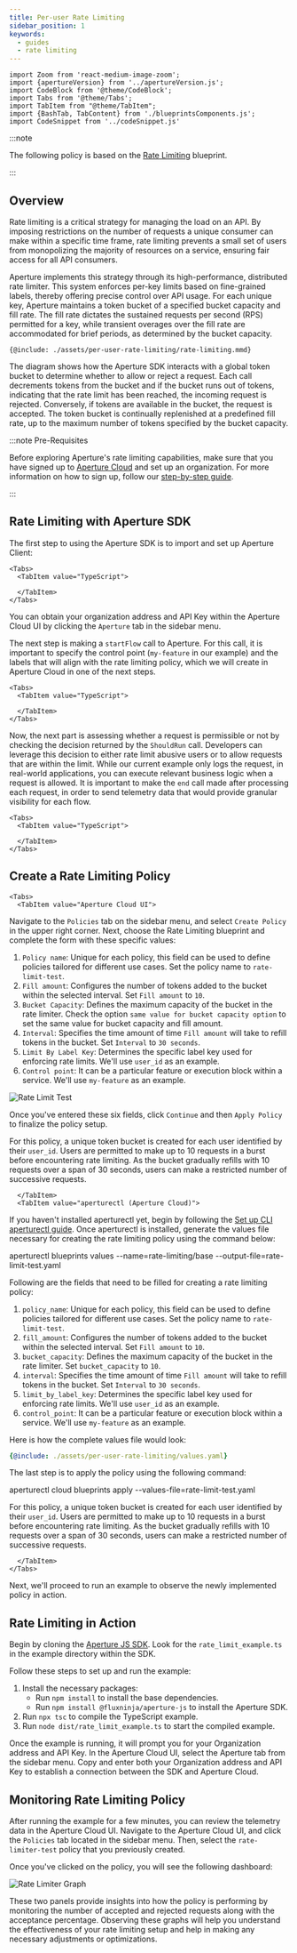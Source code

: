 ```yaml
---
title: Per-user Rate Limiting
sidebar_position: 1
keywords:
  - guides
  - rate limiting
---
```


```mdx-code-block
import Zoom from 'react-medium-image-zoom';
import {apertureVersion} from '../apertureVersion.js';
import CodeBlock from '@theme/CodeBlock';
import Tabs from '@theme/Tabs';
import TabItem from "@theme/TabItem";
import {BashTab, TabContent} from './blueprintsComponents.js';
import CodeSnippet from '../codeSnippet.js'

```

:::note

The following policy is based on the
[Rate Limiting](/reference/blueprints/rate-limiting/base.md) blueprint.

:::

## Overview

Rate limiting is a critical strategy for managing the load on an API. By
imposing restrictions on the number of requests a unique consumer can make
within a specific time frame, rate limiting prevents a small set of users from
monopolizing the majority of resources on a service, ensuring fair access for
all API consumers.

Aperture implements this strategy through its high-performance, distributed rate
limiter. This system enforces per-key limits based on fine-grained labels,
thereby offering precise control over API usage. For each unique key, Aperture
maintains a token bucket of a specified bucket capacity and fill rate. The fill
rate dictates the sustained requests per second (RPS) permitted for a key, while
transient overages over the fill rate are accommodated for brief periods, as
determined by the bucket capacity.

<Zoom>

```mermaid
{@include: ./assets/per-user-rate-limiting/rate-limiting.mmd}
```

</Zoom>

The diagram shows how the Aperture SDK interacts with a global token bucket to
determine whether to allow or reject a request. Each call decrements tokens from
the bucket and if the bucket runs out of tokens, indicating that the rate limit
has been reached, the incoming request is rejected. Conversely, if tokens are
available in the bucket, the request is accepted. The token bucket is
continually replenished at a predefined fill rate, up to the maximum number of
tokens specified by the bucket capacity.

:::note Pre-Requisites

Before exploring Aperture's rate limiting capabilities, make sure that you have
signed up to [Aperture Cloud](https://app.fluxninja.com/sign-up) and set up an
organization. For more information on how to sign up, follow our
[step-by-step guide](/reference/cloud-ui/sign-up.md).

:::

## Rate Limiting with Aperture SDK

The first step to using the Aperture SDK is to import and set up Aperture
Client:

```mdx-code-block
<Tabs>
  <TabItem value="TypeScript">
```

<CodeSnippet lang="ts" snippetName="clientConstructor" />

```mdx-code-block
  </TabItem>
</Tabs>
```

You can obtain your organization address and API Key within the Aperture Cloud
UI by clicking the `Aperture` tab in the sidebar menu.

The next step is making a `startFlow` call to Aperture. For this call, it is
important to specify the control point (`my-feature` in our example) and the
labels that will align with the rate limiting policy, which we will create in
Aperture Cloud in one of the next steps.

```mdx-code-block
<Tabs>
  <TabItem value="TypeScript">
```

<CodeSnippet lang="ts" snippetName="RLStartFlow" />

```mdx-code-block
  </TabItem>
</Tabs>
```

Now, the next part is assessing whether a request is permissible or not by
checking the decision returned by the `ShouldRun` call. Developers can leverage
this decision to either rate limit abusive users or to allow requests that are
within the limit. While our current example only logs the request, in real-world
applications, you can execute relevant business logic when a request is allowed.
It is important to make the `end` call made after processing each request, in
order to send telemetry data that would provide granular visibility for each
flow.

```mdx-code-block
<Tabs>
  <TabItem value="TypeScript">
```

<CodeSnippet lang="ts" snippetName="RLFlowShouldRun" />

```mdx-code-block
  </TabItem>
</Tabs>
```

## Create a Rate Limiting Policy

```mdx-code-block
<Tabs>
  <TabItem value="Aperture Cloud UI">
```

Navigate to the `Policies` tab on the sidebar menu, and select `Create Policy`
in the upper right corner. Next, choose the Rate Limiting blueprint and complete
the form with these specific values:

1. `Policy name`: Unique for each policy, this field can be used to define
   policies tailored for different use cases. Set the policy name to
   `rate-limit-test`.
2. `Fill amount`: Configures the number of tokens added to the bucket within the
   selected interval. Set `Fill amount` to `10`.
3. `Bucket Capacity`: Defines the maximum capacity of the bucket in the rate
   limiter. Check the option `same value for bucket capacity option` to set the
   same value for bucket capacity and fill amount.
4. `Interval`: Specifies the time amount of time `Fill amount` will take to
   refill tokens in the bucket. Set `Interval` to `30 seconds`.
5. `Limit By Label Key`: Determines the specific label key used for enforcing
   rate limits. We'll use `user_id` as an example.
6. `Control point`: It can be a particular feature or execution block within a
   service. We'll use `my-feature` as an example.

![Rate Limit Test](./assets/per-user-rate-limiting/rate-limit-test.png)

Once you've entered these six fields, click `Continue` and then `Apply Policy`
to finalize the policy setup.

For this policy, a unique token bucket is created for each user identified by
their `user_id`. Users are permitted to make up to 10 requests in a burst before
encountering rate limiting. As the bucket gradually refills with 10 requests
over a span of 30 seconds, users can make a restricted number of successive
requests.

```mdx-code-block
  </TabItem>
  <TabItem value="aperturectl (Aperture Cloud)">
```

If you haven't installed aperturectl yet, begin by following the
[Set up CLI aperturectl guide](/reference/aperture-cli/aperture-cli.md). Once
aperturectl is installed, generate the values file necessary for creating the
rate limiting policy using the command below:

<CodeBlock language="bash"> aperturectl blueprints values
--name=rate-limiting/base --output-file=rate-limit-test.yaml </CodeBlock>

Following are the fields that need to be filled for creating a rate limiting
policy:

1. `policy_name`: Unique for each policy, this field can be used to define
   policies tailored for different use cases. Set the policy name to
   `rate-limit-test`.
2. `fill_amount`: Configures the number of tokens added to the bucket within the
   selected interval. Set `Fill amount` to `10`.
3. `bucket_capacity`: Defines the maximum capacity of the bucket in the rate
   limiter. Set `bucket_capacity` to `10`.
4. `interval`: Specifies the time amount of time `Fill amount` will take to
   refill tokens in the bucket. Set `Interval` to `30 seconds`.
5. `limit_by_label_key`: Determines the specific label key used for enforcing
   rate limits. We'll use `user_id` as an example.
6. `control_point`: It can be a particular feature or execution block within a
   service. We'll use `my-feature` as an example.

Here is how the complete values file would look:

```yaml
{@include: ./assets/per-user-rate-limiting/values.yaml}
```

The last step is to apply the policy using the following command:

<CodeBlock language="bash"> aperturectl cloud blueprints apply
--values-file=rate-limit-test.yaml </CodeBlock>

For this policy, a unique token bucket is created for each user identified by
their `user_id`. Users are permitted to make up to 10 requests in a burst before
encountering rate limiting. As the bucket gradually refills with 10 requests
over a span of 30 seconds, users can make a restricted number of successive
requests.

```mdx-code-block
  </TabItem>
</Tabs>
```

Next, we'll proceed to run an example to observe the newly implemented policy in
action.

## Rate Limiting in Action

Begin by cloning the
[Aperture JS SDK](https://github.com/fluxninja/aperture-js). Look for the
`rate_limit_example.ts` in the example directory within the SDK.

Follow these steps to set up and run the example:

1. Install the necessary packages:
   - Run `npm install` to install the base dependencies.
   - Run `npm install @fluxninja/aperture-js` to install the Aperture SDK.
2. Run `npx tsc` to compile the TypeScript example.
3. Run `node dist/rate_limit_example.ts` to start the compiled example.

Once the example is running, it will prompt you for your Organization address
and API Key. In the Aperture Cloud UI, select the Aperture tab from the sidebar
menu. Copy and enter both your Organization address and API Key to establish a
connection between the SDK and Aperture Cloud.

## Monitoring Rate Limiting Policy

After running the example for a few minutes, you can review the telemetry data
in the Aperture Cloud UI. Navigate to the Aperture Cloud UI, and click the
`Policies` tab located in the sidebar menu. Then, select the `rate-limiter-test`
policy that you previously created.

Once you've clicked on the policy, you will see the following dashboard:

![Rate Limiter Graph](./assets/per-user-rate-limiting/rate-limiter-graph.png)

These two panels provide insights into how the policy is performing by
monitoring the number of accepted and rejected requests along with the
acceptance percentage. Observing these graphs will help you understand the
effectiveness of your rate limiting setup and help in making any necessary
adjustments or optimizations.
